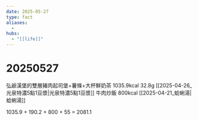 ```yaml
---
date: 2025-05-27
type: fact
aliases:
  -
hubs:
  - "[[life]]"
---
```


# 20250527


弘爺漢堡的雙層豬肉起司堡+薯條+大杯鮮奶茶 1035.9kcal 32.8g
[[2025-04-26_光泉特濃5點1豆漿|光泉特濃5點1豆漿]]
牛肉炒飯 800kcal
[[2025-04-21_蛤蜊湯|蛤蜊湯]]

1035.9 + 190.2 + 800 + 55
= 2081.1
